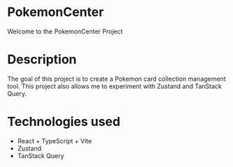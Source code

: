 # PokemonCenter

Welcome to the PokemonCenter Project

# Description 

The goal of this project is to create a Pokemon card collection management tool. This project also allows me to experiment with Zustand and TanStack Query.

# Technologies used

 - React + TypeScript + Vite
 - Zustand
 - TanStack Query



